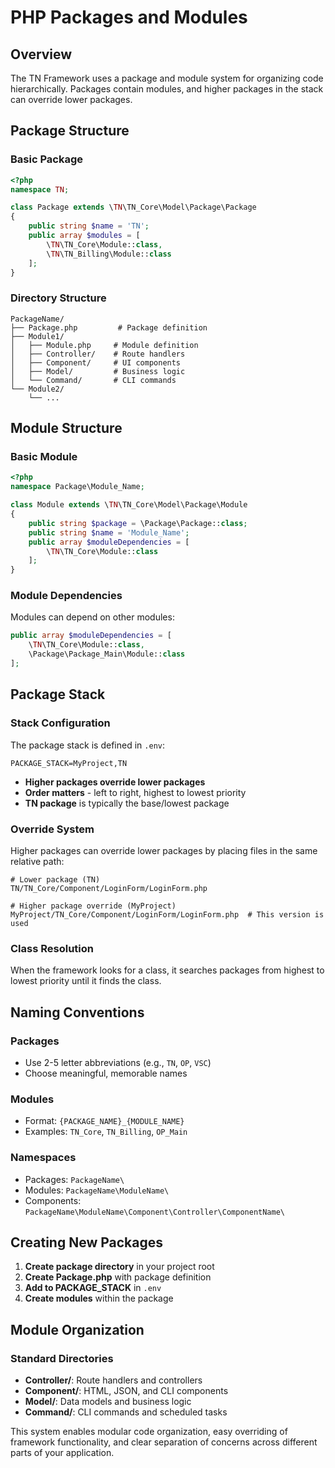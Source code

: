 # PHP Packages and Modules

## Overview

The TN Framework uses a package and module system for organizing code hierarchically. Packages contain modules, and higher packages in the stack can override lower packages.

## Package Structure

### Basic Package
```php
<?php
namespace TN;

class Package extends \TN\TN_Core\Model\Package\Package
{
    public string $name = 'TN';
    public array $modules = [
        \TN\TN_Core\Module::class,
        \TN\TN_Billing\Module::class
    ];
}
```

### Directory Structure
```
PackageName/
├── Package.php         # Package definition
├── Module1/
│   ├── Module.php     # Module definition  
│   ├── Controller/    # Route handlers
│   ├── Component/     # UI components
│   ├── Model/         # Business logic
│   └── Command/       # CLI commands
└── Module2/
    └── ...
```

## Module Structure

### Basic Module
```php
<?php
namespace Package\Module_Name;

class Module extends \TN\TN_Core\Model\Package\Module
{
    public string $package = \Package\Package::class;
    public string $name = 'Module_Name';
    public array $moduleDependencies = [
        \TN\TN_Core\Module::class
    ];
}
```

### Module Dependencies
Modules can depend on other modules:

```php
public array $moduleDependencies = [
    \TN\TN_Core\Module::class,
    \Package\Package_Main\Module::class
];
```

## Package Stack

### Stack Configuration
The package stack is defined in `.env`:

```env
PACKAGE_STACK=MyProject,TN
```

- **Higher packages override lower packages**
- **Order matters** - left to right, highest to lowest priority
- **TN package** is typically the base/lowest package

### Override System
Higher packages can override lower packages by placing files in the same relative path:

```
# Lower package (TN)
TN/TN_Core/Component/LoginForm/LoginForm.php

# Higher package override (MyProject) 
MyProject/TN_Core/Component/LoginForm/LoginForm.php  # This version is used
```

### Class Resolution
When the framework looks for a class, it searches packages from highest to lowest priority until it finds the class.

## Naming Conventions

### Packages
- Use 2-5 letter abbreviations (e.g., `TN`, `OP`, `VSC`)
- Choose meaningful, memorable names

### Modules  
- Format: `{PACKAGE_NAME}_{MODULE_NAME}`
- Examples: `TN_Core`, `TN_Billing`, `OP_Main`

### Namespaces
- Packages: `PackageName\`
- Modules: `PackageName\ModuleName\`
- Components: `PackageName\ModuleName\Component\Controller\ComponentName\`

## Creating New Packages

1. **Create package directory** in your project root
2. **Create Package.php** with package definition
3. **Add to PACKAGE_STACK** in `.env` 
4. **Create modules** within the package

## Module Organization

### Standard Directories
- **Controller/**: Route handlers and controllers
- **Component/**: HTML, JSON, and CLI components
- **Model/**: Data models and business logic
- **Command/**: CLI commands and scheduled tasks

This system enables modular code organization, easy overriding of framework functionality, and clear separation of concerns across different parts of your application.
